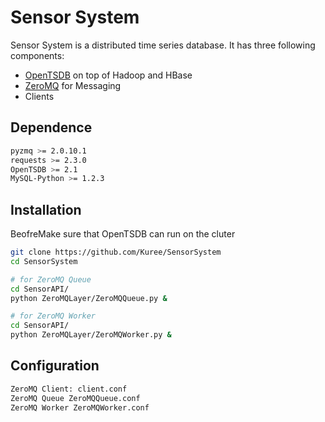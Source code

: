 Sensor System
=========

Sensor System is a distributed time series database. It has three following components:

  - [OpenTSDB][opentsdb] on top of Hadoop and HBase
  - [ZeroMQ][zeromq] for Messaging
  - Clients



Dependence
----

```sh
pyzmq >= 2.0.10.1
requests >= 2.3.0
OpenTSDB >= 2.1
MySQL-Python >= 1.2.3
```


Installation
--------------

BeofreMake sure that OpenTSDB can run on the cluter

```sh
git clone https://github.com/Kuree/SensorSystem
cd SensorSystem

# for ZeroMQ Queue
cd SensorAPI/
python ZeroMQLayer/ZeroMQQueue.py &

# for ZeroMQ Worker
cd SensorAPI/
python ZeroMQLayer/ZeroMQWorker.py &

```
Configuration
-----------
```sh
ZeroMQ Client: client.conf
ZeroMQ Queue ZeroMQQueue.conf
ZeroMQ Worker ZeroMQWorker.conf
```

[opentsdb]:http://opentsdb.net
[zeromq]:http://zeromq.org/
